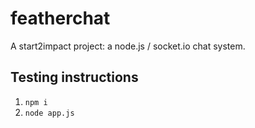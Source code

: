 # featherchat

A start2impact project: a node.js / socket.io chat system.

## Testing instructions

1. `npm i`
2. `node app.js`
